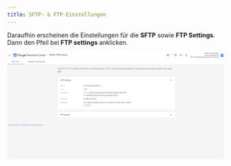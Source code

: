 ```yaml
---
title: SFTP- & FTP-Einstellungen 
---
```


Daraufhin erscheinen die Einstellungen für die **SFTP** sowie **FTP Settings**. Dann den Pfeil bei **FTP settings** anklicken.

![sftp-ftp-einstellungen](img/sftp-ftp-einstellungen.png)
